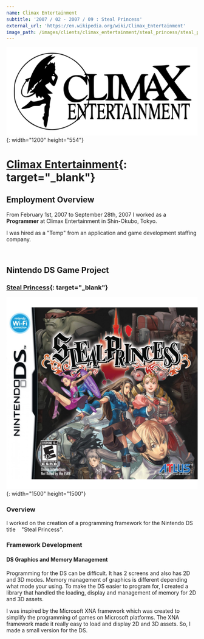 ```yaml
---
name: Climax Entertainment
subtitle: '2007 / 02 - 2007 / 09 : Steal Princess'
external_url: 'https://en.wikipedia.org/wiki/Climax_Entertainment'
image_path: /images/clients/climax_entertainment/steal_princess/steal_princess_box_na.jpg
---
```


![](/images/clients/climax_entertainment/climax_logo_white.png){: width="1200" height="554"}

# [Climax Entertainment](https://en.wikipedia.org/wiki/Climax_Studios){: target="_blank"}

## Employment Overview

From February 1st, 2007 to September 28th, 2007 I worked as a **Programmer** at Climax Entertainment in Shin-Okubo, Tokyo.

I was hired as a "Temp" from an application and game development staffing company.

&nbsp;

## Nintendo DS Game Project

### [Steal Princess](https://en.wikipedia.org/wiki/Steal_Princess){: target="_blank"}

![](/images/clients/climax_entertainment/steal_princess/steal_princess_box_na.jpg){: width="1500" height="1500"}

### Overview

I worked on the creation of a programming framework for the Nintendo DS title &nbsp;&nbsp; "Steal Princess".

### Framework Development

#### DS Graphics and Memory Management

Programming for the DS can be difficult. It has 2 screens and also has 2D and 3D modes. Memory management of graphics is different depending what mode your using. To make the DS easier to program for, I created a library that handled the loading, display and management of memory for 2D and 3D assets.

I was inspired by the Microsoft XNA framework which was created to simplify the programming of games on Microsoft platforms. The XNA framework made it really easy to load and display 2D and 3D assets. So, I made a small version for the DS.